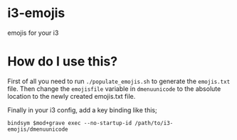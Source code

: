 # i3-emojis
emojis for your i3

# How do I use this?

First of all you need to run `./populate_emojis.sh` to generate the `emojis.txt` file.
Then change the `emojisfile` variable in `dmenuunicode` to the absolute location to the newly created emojis.txt file.

Finally in your i3 config, add a key binding like this;

`bindsym $mod+grave exec --no-startup-id /path/to/i3-emojis/dmenuunicode`
